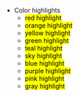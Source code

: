 - Color highlights
  - <mark class="red">red highlight</mark>
  - <mark class="orange">orange highlight</mark>
  - <mark class="yellow">yellow highlight</mark>
  - <mark class="green">green highlight</mark>
  - <mark class="teal">teal highlight</mark>
  - <mark class="sky">sky highlight</mark>
  - <mark class="blue">blue highlight</mark>
  - <mark class="purple">purple highlight</mark>
  - <mark class="pink">pink highlight</mark>
  - <mark class="gray">gray highlight</mark>
